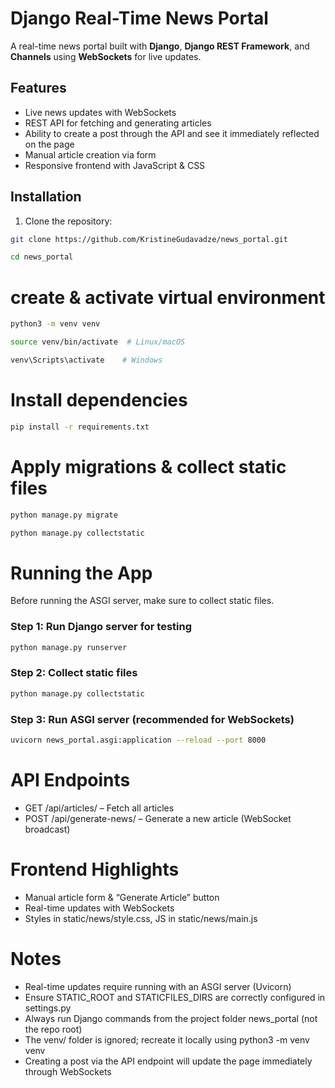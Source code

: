 # Django Real-Time News Portal

A real-time news portal built with **Django**, **Django REST Framework**, and **Channels** using **WebSockets** for live updates.

## Features
- Live news updates with WebSockets
- REST API for fetching and generating articles
- Ability to create a post through the API and see it immediately reflected on the page
- Manual article creation via form
- Responsive frontend with JavaScript & CSS



## Installation
1. Clone the repository:
```bash
git clone https://github.com/KristineGudavadze/news_portal.git
```
```bash
cd news_portal
```
# create & activate virtual environment
```bash
python3 -m venv venv
```
```bash
source venv/bin/activate  # Linux/macOS
```
```bash
venv\Scripts\activate    # Windows
```
# Install dependencies
```bash
pip install -r requirements.txt
```

# Apply migrations & collect static files
```bash
python manage.py migrate
```
```bash
python manage.py collectstatic
```

# Running the App

Before running the ASGI server, make sure to collect static files.

### Step 1: Run Django server for testing
```bash
python manage.py runserver
```
### Step 2: Collect static files
```bash
python manage.py collectstatic
```
### Step 3: Run ASGI server (recommended for WebSockets)
```bash
uvicorn news_portal.asgi:application --reload --port 8000
```

# API Endpoints
- GET /api/articles/ – Fetch all articles
- POST /api/generate-news/ – Generate a new article (WebSocket broadcast)

# Frontend Highlights
- Manual article form & “Generate Article” button
- Real-time updates with WebSockets
- Styles in static/news/style.css, JS in static/news/main.js

# Notes

- Real-time updates require running with an ASGI server (Uvicorn)
- Ensure STATIC_ROOT and STATICFILES_DIRS are correctly configured in settings.py
- Always run Django commands from the project folder news_portal (not the repo root)
- The venv/ folder is ignored; recreate it locally using python3 -m venv venv
- Creating a post via the API endpoint will update the page immediately through WebSockets